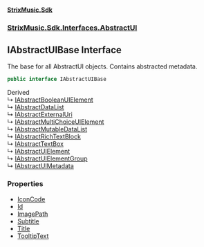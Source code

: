 #### [StrixMusic.Sdk](./index.md 'index')
### [StrixMusic.Sdk.Interfaces.AbstractUI](./StrixMusic-Sdk-Interfaces-AbstractUI.md 'StrixMusic.Sdk.Interfaces.AbstractUI')
## IAbstractUIBase Interface
The base for all AbstractUI objects. Contains abstracted metadata.  
```csharp
public interface IAbstractUIBase
```
Derived  
&#8627; [IAbstractBooleanUIElement](./StrixMusic-Sdk-Interfaces-AbstractUI-IAbstractBooleanUIElement.md 'StrixMusic.Sdk.Interfaces.AbstractUI.IAbstractBooleanUIElement')  
&#8627; [IAbstractDataList](./StrixMusic-Sdk-Interfaces-AbstractUI-IAbstractDataList.md 'StrixMusic.Sdk.Interfaces.AbstractUI.IAbstractDataList')  
&#8627; [IAbstractExternalUri](./StrixMusic-Sdk-Interfaces-AbstractUI-IAbstractExternalUri.md 'StrixMusic.Sdk.Interfaces.AbstractUI.IAbstractExternalUri')  
&#8627; [IAbstractMultiChoiceUIElement](./StrixMusic-Sdk-Interfaces-AbstractUI-IAbstractMultiChoiceUIElement.md 'StrixMusic.Sdk.Interfaces.AbstractUI.IAbstractMultiChoiceUIElement')  
&#8627; [IAbstractMutableDataList](./StrixMusic-Sdk-Interfaces-AbstractUI-IAbstractMutableDataList.md 'StrixMusic.Sdk.Interfaces.AbstractUI.IAbstractMutableDataList')  
&#8627; [IAbstractRichTextBlock](./StrixMusic-Sdk-Interfaces-AbstractUI-IAbstractRichTextBlock.md 'StrixMusic.Sdk.Interfaces.AbstractUI.IAbstractRichTextBlock')  
&#8627; [IAbstractTextBox](./StrixMusic-Sdk-Interfaces-AbstractUI-IAbstractTextBox.md 'StrixMusic.Sdk.Interfaces.AbstractUI.IAbstractTextBox')  
&#8627; [IAbstractUIElement](./StrixMusic-Sdk-Interfaces-AbstractUI-IAbstractUIElement.md 'StrixMusic.Sdk.Interfaces.AbstractUI.IAbstractUIElement')  
&#8627; [IAbstractUIElementGroup](./StrixMusic-Sdk-Interfaces-AbstractUI-IAbstractUIElementGroup.md 'StrixMusic.Sdk.Interfaces.AbstractUI.IAbstractUIElementGroup')  
&#8627; [IAbstractUIMetadata](./StrixMusic-Sdk-Interfaces-AbstractUI-IAbstractUIMetadata.md 'StrixMusic.Sdk.Interfaces.AbstractUI.IAbstractUIMetadata')  
### Properties
- [IconCode](./StrixMusic-Sdk-Interfaces-AbstractUI-IAbstractUIBase-IconCode.md 'StrixMusic.Sdk.Interfaces.AbstractUI.IAbstractUIBase.IconCode')
- [Id](./StrixMusic-Sdk-Interfaces-AbstractUI-IAbstractUIBase-Id.md 'StrixMusic.Sdk.Interfaces.AbstractUI.IAbstractUIBase.Id')
- [ImagePath](./StrixMusic-Sdk-Interfaces-AbstractUI-IAbstractUIBase-ImagePath.md 'StrixMusic.Sdk.Interfaces.AbstractUI.IAbstractUIBase.ImagePath')
- [Subtitle](./StrixMusic-Sdk-Interfaces-AbstractUI-IAbstractUIBase-Subtitle.md 'StrixMusic.Sdk.Interfaces.AbstractUI.IAbstractUIBase.Subtitle')
- [Title](./StrixMusic-Sdk-Interfaces-AbstractUI-IAbstractUIBase-Title.md 'StrixMusic.Sdk.Interfaces.AbstractUI.IAbstractUIBase.Title')
- [TooltipText](./StrixMusic-Sdk-Interfaces-AbstractUI-IAbstractUIBase-TooltipText.md 'StrixMusic.Sdk.Interfaces.AbstractUI.IAbstractUIBase.TooltipText')
